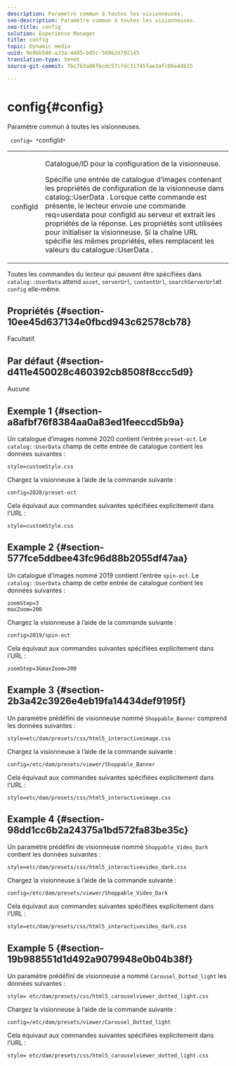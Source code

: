 ```yaml
---
description: Paramètre commun à toutes les visionneuses.
seo-description: Paramètre commun à toutes les visionneuses.
seo-title: config
solution: Experience Manager
title: config
topic: Dynamic media
uuid: 9e9bb580-a33a-4405-b05c-56962d702145
translation-type: tm+mt
source-git-commit: 7bc7b3a86fbcdc57cfdc31745fae3afc06e44b15

---
```



# config{#config}

Paramètre commun à toutes les visionneuses.

` config= *`configId`*`

<table id="table_9B98C97485DD4DEB8A6ECBCE8DF6B886"> 
 <tbody> 
  <tr> 
   <td colname="col1"> <p> <span class="codeph"> <span class="varname"> configId </span></span> </p> </td> 
   <td colname="col2"> <p>Catalogue/ID pour la configuration de la visionneuse. </p> <p> Spécifie une entrée de catalogue d’images contenant les propriétés de configuration de la visionneuse dans <span class="codeph"> catalog::UserData </span>. Lorsque cette commande est présente, le lecteur envoie une commande <span class="codeph"> req=userdata </span> pour <span class="codeph"> configId </span> au serveur et extrait les propriétés de la réponse. Les propriétés sont utilisées pour initialiser la visionneuse. Si la chaîne URL spécifie les mêmes propriétés, elles remplacent les valeurs du <span class="codeph"> catalogue::UserData </span>. </p> </td> 
  </tr> 
 </tbody> 
</table>

Toutes les commandes du lecteur qui peuvent être spécifiées dans `catalog::UserData` attend `asset`, `serverUrl`, `contentUrl`, `searchServerUrl`et `config` elle-même.

## Propriétés {#section-10ee45d637134e0fbcd943c62578cb78}

Facultatif.

## Par défaut {#section-d411e450028c460392cb8508f8ccc5d9}

Aucune

## Exemple 1 {#section-a8afbf76f8384aa0a83ed1feeccd5b9a}

Un catalogue d’images nommé 2020 contient l’entrée `preset-oct`. Le `catalog::UserData` champ de cette entrée de catalogue contient les données suivantes :

```
style=customStyle.css
```

Chargez la visionneuse à l’aide de la commande suivante :

```
config=2020/preset-oct
```

Cela équivaut aux commandes suivantes spécifiées explicitement dans l’URL :

```
style=customStyle.css
```

## Example 2 {#section-577fce5ddbee43fc96d88b2055df47aa}

Un catalogue d’images nommé 2019 contient l’entrée `spin-oct`. Le `catalog::UserData` champ de cette entrée de catalogue contient les données suivantes :

```
zoomStep=3 
maxZoom=200
```

Chargez la visionneuse à l’aide de la commande suivante :

```
config=2019/spin-oct
```

Cela équivaut aux commandes suivantes spécifiées explicitement dans l’URL :

```
zoomStep=3&maxZoom=200
```

## Example 3 {#section-2b3a42c3926e4eb19fa14434def9195f}

Un paramètre prédéfini de visionneuse nommé `Shoppable_Banner` comprend les données suivantes :

```
style=etc/dam/presets/css/html5_interactiveimage.css
```

Chargez la visionneuse à l’aide de la commande suivante :

```
config=/etc/dam/presets/viewer/Shoppable_Banner
```

Cela équivaut aux commandes suivantes spécifiées explicitement dans l’URL :

`style=etc/dam/presets/css/html5_interactiveimage.css`

## Example 4 {#section-98dd1cc6b2a24375a1bd572fa83be35c}

Un paramètre prédéfini de visionneuse nommé `Shoppable_Video_Dark` contient les données suivantes :

```
style=etc/dam/presets/css/html5_interactivevideo_dark.css
```

Chargez la visionneuse à l’aide de la commande suivante :

```
config=/etc/dam/presets/viewer/Shoppable_Video_Dark
```

Cela équivaut aux commandes suivantes spécifiées explicitement dans l’URL :

```
style=etc/dam/presets/css/html5_interactivevideo_dark.css
```

## Example 5 {#section-19b988551d1d492a9079948e0b04b38f}

Un paramètre prédéfini de visionneuse a nommé `Carousel_Dotted_light` les données suivantes :

```
style= etc/dam/presets/css/html5_carouselviewer_dotted_light.css
```

Chargez la visionneuse à l’aide de la commande suivante :

```
config=/etc/dam/presets/viewer/Carousel_Dotted_light
```

Cela équivaut aux commandes suivantes spécifiées explicitement dans l’URL :

```
style= etc/dam/presets/css/html5_carouselviewer_dotted_light.css
```

